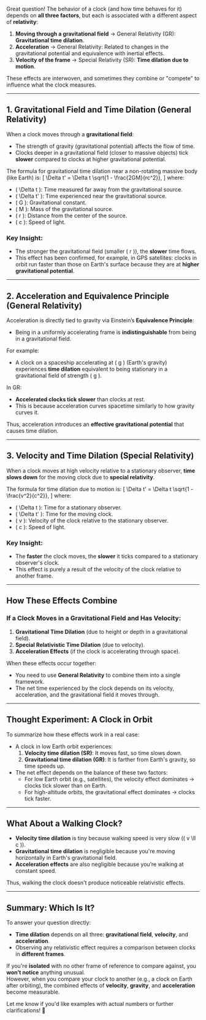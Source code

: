 Great question! The behavior of a clock (and how time behaves for it) depends on **all three factors**, but each is associated with a different aspect of **relativity**:

1. **Moving through a gravitational field** → General Relativity (GR): **Gravitational time dilation**.  
2. **Acceleration** → General Relativity: Related to changes in the gravitational potential and equivalence with inertial effects.  
3. **Velocity of the frame** → Special Relativity (SR): **Time dilation due to motion**.

These effects are interwoven, and sometimes they combine or "compete" to influence what the clock measures.

---

## **1. Gravitational Field and Time Dilation (General Relativity)**
When a clock moves through a **gravitational field**:
- The strength of gravity (gravitational potential) affects the flow of time.
- Clocks deeper in a gravitational field (closer to massive objects) tick **slower** compared to clocks at higher gravitational potential.

The formula for gravitational time dilation near a non-rotating massive body (like Earth) is:
\[
\Delta t' = \Delta t \sqrt{1 - \frac{2GM}{rc^2}},
\]
where:
- \( \Delta t \): Time measured far away from the gravitational source.
- \( \Delta t' \): Time experienced near the gravitational source.
- \( G \): Gravitational constant.
- \( M \): Mass of the gravitational source.
- \( r \): Distance from the center of the source.
- \( c \): Speed of light.

### Key Insight:
- The stronger the gravitational field (smaller \( r \)), the **slower** time flows.
- This effect has been confirmed, for example, in GPS satellites: clocks in orbit run faster than those on Earth's surface because they are at **higher gravitational potential**.

---

## **2. Acceleration and Equivalence Principle (General Relativity)**
Acceleration is directly tied to gravity via Einstein’s **Equivalence Principle**:
- Being in a uniformly accelerating frame is **indistinguishable** from being in a gravitational field.

For example:
- A clock on a spaceship accelerating at \( g \) (Earth's gravity) experiences **time dilation** equivalent to being stationary in a gravitational field of strength \( g \).

In GR:
- **Accelerated clocks tick slower** than clocks at rest.
- This is because acceleration curves spacetime similarly to how gravity curves it.

Thus, acceleration introduces an **effective gravitational potential** that causes time dilation.

---

## **3. Velocity and Time Dilation (Special Relativity)**
When a clock moves at high velocity relative to a stationary observer, **time slows down** for the moving clock due to **special relativity**.

The formula for time dilation due to motion is:
\[
\Delta t' = \Delta t \sqrt{1 - \frac{v^2}{c^2}},
\]
where:
- \( \Delta t \): Time for a stationary observer.
- \( \Delta t' \): Time for the moving clock.
- \( v \): Velocity of the clock relative to the stationary observer.
- \( c \): Speed of light.

### Key Insight:
- The **faster** the clock moves, the **slower** it ticks compared to a stationary observer's clock.
- This effect is purely a result of the velocity of the clock relative to another frame.

---

## **How These Effects Combine**
### If a Clock Moves in a Gravitational Field and Has Velocity:
1. **Gravitational Time Dilation** (due to height or depth in a gravitational field).
2. **Special Relativistic Time Dilation** (due to velocity).
3. **Acceleration Effects** (if the clock is accelerating through space).

When these effects occur together:
- You need to use **General Relativity** to combine them into a single framework.
- The net time experienced by the clock depends on its velocity, acceleration, and the gravitational field it moves through.

---

## **Thought Experiment: A Clock in Orbit**
To summarize how these effects work in a real case:

- A clock in low Earth orbit experiences:
   1. **Velocity time dilation (SR)**: It moves fast, so time slows down.
   2. **Gravitational time dilation (GR)**: It is farther from Earth's gravity, so time speeds up.
- The net effect depends on the balance of these two factors:
   - For low Earth orbit (e.g., satellites), the velocity effect dominates → clocks tick slower than on Earth.
   - For high-altitude orbits, the gravitational effect dominates → clocks tick faster.

---

## **What About a Walking Clock?**
- **Velocity time dilation** is tiny because walking speed is very slow (\( v \ll c \)).
- **Gravitational time dilation** is negligible because you're moving horizontally in Earth's gravitational field.
- **Acceleration effects** are also negligible because you’re walking at constant speed.

Thus, walking the clock doesn't produce noticeable relativistic effects.

---

## **Summary: Which Is It?**
To answer your question directly:  
- **Time dilation** depends on all three: **gravitational field**, **velocity**, and **acceleration**.  
- Observing any relativistic effect requires a comparison between clocks in **different frames**.

If you're **isolated** with no other frame of reference to compare against, you **won’t notice** anything unusual.  
However, when you compare your clock to another (e.g., a clock on Earth after orbiting), the combined effects of **velocity**, **gravity**, and **acceleration** become measurable.

Let me know if you'd like examples with actual numbers or further clarifications! 🚀

